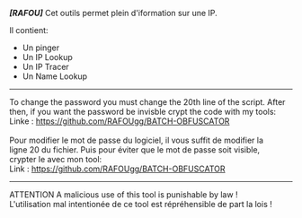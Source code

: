 _________________________________[RAFOU]_________________________________
Cet outils permet plein d'iformation sur une IP.

Il contient:
- Un pinger
- Un IP Lookup
- Un IP Tracer
- Un Name Lookup
_________________________________________________________________________
To change the password you must change the 20th line of the script. After <br>
then, if you want the password be invisble crypt the code with my tools: <br>
Linke : https://github.com/RAFOUgg/BATCH-OBFUSCATOR <br>
<br>
Pour modifier le mot de passe du logiciel, il vous suffit de modifier la <br>
ligne 20 du fichier. Puis pour éviter que le mot de passe soit visible, <br>
crypter le avec mon tool: <br>
Link : https://github.com/RAFOUgg/BATCH-OBFUSCATOR
_________________________________________________________________________
ATTENTION
A malicious use of this tool is punishable by law ! <br>
L'utilisation mal intentionée de ce tool est répréhensible de part la lois !
